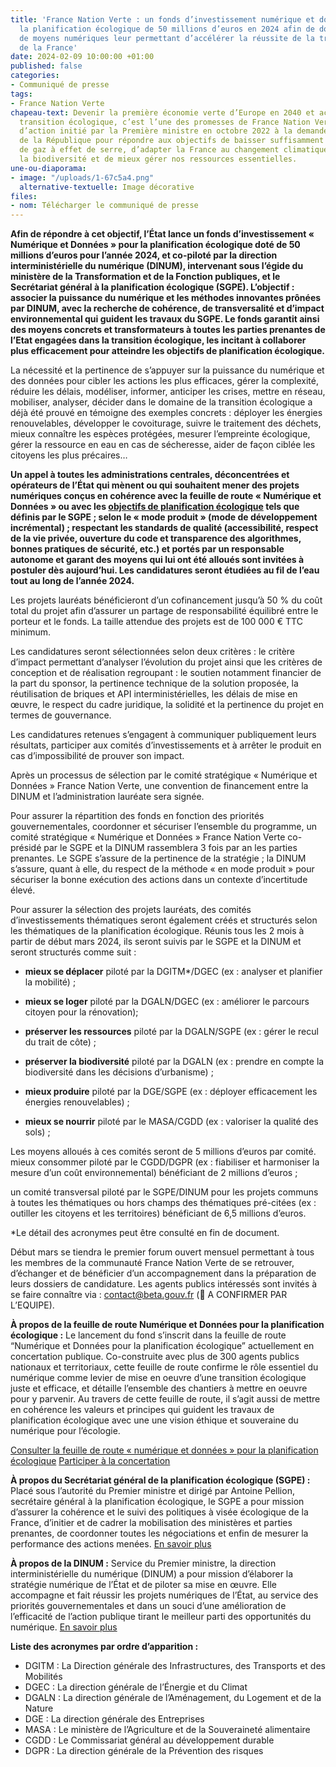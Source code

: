 ```yaml
---
title: 'France Nation Verte : un fonds d’investissement numérique et données pour
  la planification écologique de 50 millions d’euros en 2024 afin de doter les administrations
  de moyens numériques leur permettant d’accélérer la réussite de la transition écologique
  de la France'
date: 2024-02-09 10:00:00 +01:00
published: false
categories:
- Communiqué de presse
tags:
- France Nation Verte
chapeau-text: Devenir la première économie verte d’Europe en 2040 et accélérer la
  transition écologique, c’est l’une des promesses de France Nation Verte, un plan
  d’action initié par la Première ministre en octobre 2022 à la demande du président
  de la République pour répondre aux objectifs de baisser suffisamment les émissions
  de gaz à effet de serre, d’adapter la France au changement climatique, de restaurer
  la biodiversité et de mieux gérer nos ressources essentielles.
une-ou-diaporama:
- image: "/uploads/1-67c5a4.png"
  alternative-textuelle: Image décorative
files:
- nom: Télécharger le communiqué de presse
---
```


**Afin de répondre à cet objectif, l’État lance un fonds d’investissement « Numérique et Données » pour la planification écologique doté de 50 millions d’euros pour l’année 2024, et co-piloté par la direction interministérielle du numérique (DINUM), intervenant sous l’égide du ministère de la Transformation et de la Fonction publiques, et le Secrétariat général à la planification écologique (SGPE). L’objectif : associer la puissance du numérique et les méthodes innovantes prônées par DINUM, avec la recherche de cohérence, de transversalité et d’impact environnemental qui guident les travaux du SGPE. Le fonds garantit ainsi des moyens concrets et transformateurs à toutes les parties prenantes de l’Etat engagées dans la transition écologique, les incitant à collaborer plus efficacement pour atteindre les objectifs de planification écologique.**

La nécessité et la pertinence de s’appuyer sur la puissance du numérique et des données pour cibler les actions les plus efficaces, gérer la complexité, réduire les délais, modéliser, informer, anticiper les crises, mettre en réseau, mobiliser, analyser, décider dans le domaine de la transition écologique a déjà été prouvé en témoigne des exemples concrets : déployer les énergies renouvelables, développer le covoiturage, suivre le traitement des déchets, mieux connaître les espèces protégées, mesurer l’empreinte écologique, gérer la ressource en eau en cas de sécheresse, aider de façon ciblée les citoyens les plus précaires…

**Un appel à toutes les administrations centrales, déconcentrées et opérateurs de l’État qui mènent ou qui souhaitent mener des projets numériques conçus en cohérence avec la feuille de route « Numérique et Données » ou avec les [objectifs de planification écologique](https://www.ecologie.gouv.fr/planification-ecologique-plan-action-accelerer-transition-ecologique) tels que définis par le SGPE ; selon le « mode produit » (mode de développement incrémental) ; respectant les standards de qualité (accessibilité, respect de la vie privée, ouverture du code et transparence des algorithmes, bonnes pratiques de sécurité, etc.) et portés par un responsable autonome et garant des moyens qui lui ont été alloués sont invitées à postuler dès aujourd’hui. Les candidatures seront étudiées au fil de l’eau tout au long de l’année 2024.**

Les projets lauréats bénéficieront d’un cofinancement jusqu’à 50 % du coût total du projet afin d’assurer un partage de responsabilité équilibré entre le porteur et le fonds. La taille attendue des projets est de 100 000 € TTC minimum.

Les candidatures seront sélectionnées selon deux critères : le critère d’impact permettant d’analyser l’évolution du projet ainsi que les critères de conception et de réalisation regroupant : le soutien notamment financier de la part du sponsor, la pertinence technique de la solution proposée, la réutilisation de briques et API interministérielles, les délais de mise en œuvre, le respect du cadre juridique, la solidité et la pertinence du projet en termes de gouvernance.

Les candidatures retenues s’engagent à communiquer publiquement leurs résultats, participer aux comités d’investissements et à arrêter le produit en cas d’impossibilité de prouver son impact.

Après un processus de sélection par le comité stratégique « Numérique et Données » France Nation Verte, une convention de financement entre la DINUM et l’administration lauréate sera signée.

Pour assurer la répartition des fonds en fonction des priorités gouvernementales, coordonner et sécuriser l’ensemble du programme, un comité stratégique « Numérique et Données » France Nation Verte co-présidé par le SGPE et la DINUM rassemblera 3 fois par an les parties prenantes. Le SGPE s’assure de la pertinence de la stratégie ; la DINUM s’assure, quant à elle, du respect de la méthode « en mode produit » pour sécuriser la bonne exécution des actions dans un contexte d’incertitude élevé.

Pour assurer la sélection des projets lauréats, des comités d’investissements thématiques seront également créés et structurés selon les thématiques de la planification écologique. Réunis tous les 2 mois à partir de début mars 2024, ils seront suivis par le SGPE et la DINUM et seront structurés comme suit :

* **mieux se déplacer** piloté par la DGITM*/DGEC (ex : analyser et planifier la mobilité) ;

* **mieux se loger** piloté par la DGALN/DGEC (ex : améliorer le parcours citoyen pour la rénovation);

* **préserver les ressources** piloté par la DGALN/SGPE (ex : gérer le recul du trait de côte) ;

* **préserver la biodiversité** piloté par la DGALN (ex : prendre en compte la biodiversité dans les décisions d’urbanisme) ;

* **mieux produire** piloté par la DGE/SGPE (ex : déployer efficacement les énergies renouvelables) ;

* **mieux se nourrir** piloté par le MASA/CGDD (ex : valoriser la qualité des sols) ;

Les moyens alloués à ces comités seront de 5 millions d’euros par comité.
mieux consommer piloté par le CGDD/DGPR (ex : fiabiliser et harmoniser la mesure d’un coût environnemental) bénéficiant de 2 millions d’euros ;

un comité transversal piloté par le SGPE/DINUM pour les projets communs à toutes les thématiques ou hors champs des thématiques pré-citées (ex : outiller les citoyens et les territoires) bénéficiant de 6,5 millions d’euros.

*Le détail des acronymes peut être consulté en fin de document.

Début mars se tiendra le premier forum ouvert mensuel permettant à tous les membres de la communauté France Nation Verte de se retrouver, d’échanger et de bénéficier d’un accompagnement dans la préparation de leurs dossiers de candidature. Les agents publics intéressés sont invités à se faire connaître via : [contact@beta.gouv.fr](contact@beta.gouv.fr) (🔴 A CONFIRMER PAR L’EQUIPE).

**À propos de la feuille de route Numérique et Données pour la planification écologique :**
Le lancement du fond s’inscrit dans la feuille de route “Numérique et Données pour la planification écologique” actuellement en concertation publique. Co-construite avec plus de 300 agents publics nationaux et territoriaux, cette feuille de route confirme le rôle essentiel du numérique comme levier de mise en oeuvre d’une transition écologique juste et efficace, et détaille l’ensemble des chantiers à mettre en oeuvre pour y parvenir. Au travers de cette feuille de route, il s’agit aussi de mettre en cohérence les valeurs et principes qui guident les travaux de planification écologique avec une une vision éthique et souveraine du numérique pour l’écologie.

[Consulter la feuille de route « numérique et données » pour la planification écologique](https://www.gouvernement.fr/france-nation-verte/a-proposfeuille-de-route-numerique-donnees)
[Participer à la concertation](https://numeriquefrancenationverte.anct.gouv.fr/)

**À propos du Secrétariat général de la planification écologique (SGPE) :**
Placé sous l’autorité du Premier ministre et dirigé par Antoine Pellion, secrétaire général à la planification écologique, le SGPE a pour mission d’assurer la cohérence et le suivi des politiques à visée écologique de la France, d’initier et de cadrer la mobilisation des ministères et parties prenantes, de coordonner toutes les négociations et enfin de mesurer la performance des actions menées.
[En savoir plus](https://www.gouvernement.fr/france-nation-verte)

**À propos de la DINUM :**
Service du Premier ministre, la direction interministérielle du numérique (DINUM) a pour mission d’élaborer la stratégie numérique de l’État et de piloter sa mise en œuvre. Elle accompagne et fait réussir les projets numériques de l’État, au service des priorités gouvernementales et dans un souci d’une amélioration de l’efficacité de l’action publique tirant le meilleur parti des opportunités du numérique.
[En savoir plus](https://www.numerique.gouv.fr/)

**Liste des acronymes par ordre d’apparition :**
* DGITM : La Direction générale des Infrastructures, des Transports et des Mobilités
* DGEC : La direction générale de l’Énergie et du Climat
* DGALN : La direction générale de l’Aménagement, du Logement et de la Nature
* DGE : La direction générale des Entreprises
* MASA : Le ministère de l’Agriculture et de la Souveraineté alimentaire
* CGDD : Le Commissariat général au développement durable
* DGPR : La direction générale de la Prévention des risques